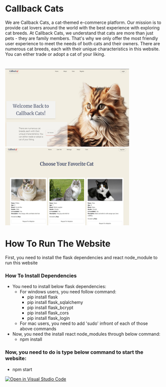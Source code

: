 # Callback Cats
We are Callback Cats, a cat-themed e-commerce platform. Our mission is to provide cat lovers around the world with the best experience with exploring cat breeds. At Callback Cats, we understand that cats are more than just pets - they are family members. That's why we only offer the most friendly user experience to meet the needs of both cats and their owners. There are numerous cat breeds, each with their unique characteristics in this website. You can either trade or adopt a cat of your liking.
#
<img src="./public/homePage.jpg" alt="home" width="400" height="250"> <img src="./public/adoptPage.jpg" alt="adopt" width="400" height="250">
#

# How To Run The Website
First, you need to install the flask dependencies and react node_module to run this website

### How To Install Dependencies
- You need to install below flask dependencies:
    * For windows users, you need follow command:
      - pip install flask
      - pip install flask_sqlalchemy
      - pip install flask_bcrypt
      - pip install flask_cors
      - pip install flask_login
    * For mac users, you need to add 'sudo' infront of each of those above commands
- Now, you need the install react node_modules through below command:
  * npm install
 
 ### Now, you need to do is type below command to start the website:
  * npm start

[![Open in Visual Studio Code](https://classroom.github.com/assets/open-in-vscode-c66648af7eb3fe8bc4f294546bfd86ef473780cde1dea487d3c4ff354943c9ae.svg)](https://classroom.github.com/online_ide?assignment_repo_id=10706603&assignment_repo_type=AssignmentRepo)
